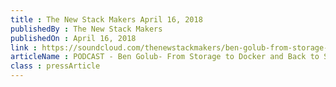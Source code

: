 ```yaml
---
title : The New Stack Makers April 16, 2018
publishedBy : The New Stack Makers
publishedOn : April 16, 2018
link : https://soundcloud.com/thenewstackmakers/ben-golub-from-storage-to-docker-and-back-to-storage-but-now-with-blockchain
articleName : PODCAST - Ben Golub- From Storage to Docker and Back to Storage but now with Blockchain
class : pressArticle
---
```

